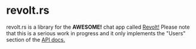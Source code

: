 # revolt.rs
revolt.rs is a library for the **AWESOME!** chat app called [Revolt!](https://www.revolt.chat)
Please note that this is a serious work in progress and it only implements the "Users" section of the [API docs.](https://developers.revolt.chat/api)